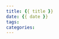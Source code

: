```yaml
---
title: {{ title }}
date: {{ date }}
tags:
categories: 
---
```

<meta name="referrer" content="no-referrer"/>

